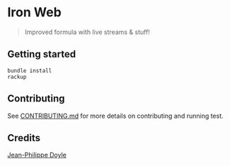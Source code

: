 # Iron Web

> Improved formula with live streams & stuff!

## Getting started

    bundle install
    rackup

## Contributing

See [CONTRIBUTING.md](https://github.com/hooktstudios/capistrano-s3/blob/master/CONTRIBUTING.md) for more details on contributing and running test.

## Credits

[Jean-Philippe Doyle](https://github.com/j15e)